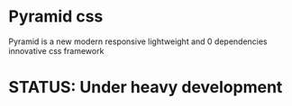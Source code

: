 # Pyramid css

Pyramid is a new modern responsive lightweight and 0 dependencies innovative css framework 

# STATUS: Under heavy development 
